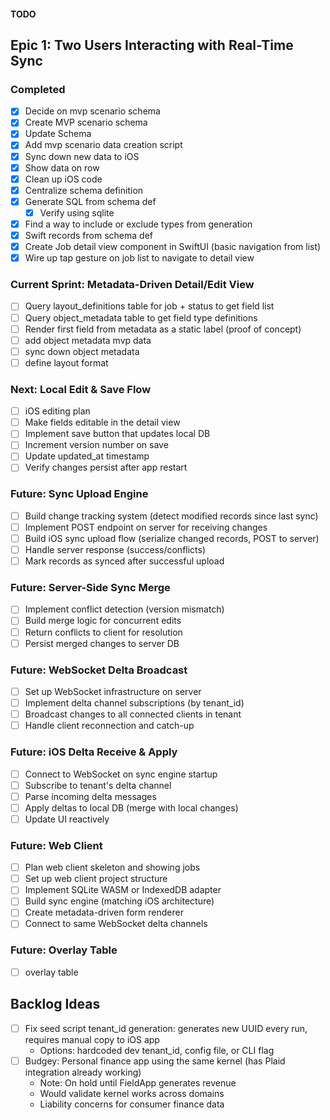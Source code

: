 #### TODO

## Epic 1: Two Users Interacting with Real-Time Sync

### Completed
- [x] Decide on mvp scenario schema
- [x] Create MVP scenario schema
- [x] Update Schema
- [x] Add mvp scenario data creation script
- [x] Sync down new data to iOS
- [x] Show data on row
- [x] Clean up iOS code
- [x] Centralize schema definition
- [x] Generate SQL from schema def
    - [x] Verify using sqlite
- [x] Find a way to include or exclude types from generation
- [x] Swift records from schema def
- [x] Create Job detail view component in SwiftUI (basic navigation from list)
- [x] Wire up tap gesture on job list to navigate to detail view

### Current Sprint: Metadata-Driven Detail/Edit View
- [ ] Query layout_definitions table for job + status to get field list
- [ ] Query object_metadata table to get field type definitions
- [ ] Render first field from metadata as a static label (proof of concept)
- [ ] add object metadata mvp data
- [ ] sync down object metadata
- [ ] define layout format

### Next: Local Edit & Save Flow
- [ ] iOS editing plan
- [ ] Make fields editable in the detail view
- [ ] Implement save button that updates local DB
- [ ] Increment version number on save
- [ ] Update updated_at timestamp
- [ ] Verify changes persist after app restart

### Future: Sync Upload Engine
- [ ] Build change tracking system (detect modified records since last sync)
- [ ] Implement POST endpoint on server for receiving changes
- [ ] Build iOS sync upload flow (serialize changed records, POST to server)
- [ ] Handle server response (success/conflicts)
- [ ] Mark records as synced after successful upload

### Future: Server-Side Sync Merge
- [ ] Implement conflict detection (version mismatch)
- [ ] Build merge logic for concurrent edits
- [ ] Return conflicts to client for resolution
- [ ] Persist merged changes to server DB

### Future: WebSocket Delta Broadcast
- [ ] Set up WebSocket infrastructure on server
- [ ] Implement delta channel subscriptions (by tenant_id)
- [ ] Broadcast changes to all connected clients in tenant
- [ ] Handle client reconnection and catch-up

### Future: iOS Delta Receive & Apply
- [ ] Connect to WebSocket on sync engine startup
- [ ] Subscribe to tenant's delta channel
- [ ] Parse incoming delta messages
- [ ] Apply deltas to local DB (merge with local changes)
- [ ] Update UI reactively

### Future: Web Client
- [ ] Plan web client skeleton and showing jobs
- [ ] Set up web client project structure
- [ ] Implement SQLite WASM or IndexedDB adapter
- [ ] Build sync engine (matching iOS architecture)
- [ ] Create metadata-driven form renderer
- [ ] Connect to same WebSocket delta channels

### Future: Overlay Table
- [ ] overlay table

## Backlog Ideas
- [ ] Fix seed script tenant_id generation: generates new UUID every run, requires manual copy to iOS app
  - Options: hardcoded dev tenant_id, config file, or CLI flag
- [ ] Budgey: Personal finance app using the same kernel (has Plaid integration already working)
  - Note: On hold until FieldApp generates revenue
  - Would validate kernel works across domains
  - Liability concerns for consumer finance data
